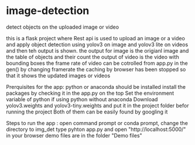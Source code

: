 # image-detection
detect objects on the uploaded image or video

this is a flask project where Rest api is used to upload an image or a video and apply object detection using yolov3 on image and yolov3 lite on videos and then teh output is shown.
the output for image is the origianl image and the table of objects and their count
the output of video is the video with bounding boxes
the frame rate of video can be cotrolled from app.py in the gen() by changing framerate
the caching by browser has been stopped so that it shows the updated images or videos

Prerquisites for the app:
python or anaconda should be installed
install the packages by checking it in the app.py on the top
Set the environment variable of python if using python without anaconda
Download yolov3.weights and yolov3-tiny.weights and put it in the project folder befor running the project
Both of them can be easily found by googling it

Steps to run the app :
open command prompt or conda prompt, change the directory to img_det
type pyhton app.py and open "http://localhost:5000/" in your browser
demo files are in the folder "Demo files"
